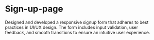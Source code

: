 # Sign-up-page
 Designed and developed a responsive signup form that adheres to best practices in UI/UX design. The form
 includes input validation, user feedback, and smooth transitions to ensure an intuitive user experience.